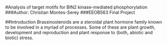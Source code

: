 #Analysis of target motifs for BIN2 kinase-mediated phosphorylation
###Author: Christian Montes-Serey
###EEOB563 Final Project

##Introduction
Brassinosteroids are a steroidal plant hormone family known to be involved in a myriad of processes. Some of these are plant growth, development and reproduction and plant response to (both, abiotic and biotic) stress. 
